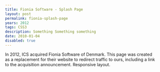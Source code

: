 ```yaml
---
title: Fionia Software - Splash Page
layout: post
permalink: fionia-splash-page
years: 2012
tags: CSS3
description: Something Something something
date: 2010-01-04
disabled: true
---
```


In 2012, ICS acquired Fionia Software of Denmark. This page was created as a replacement for their website to redirect traffic to ours, including a link to the acquisition announcement. Responsive layout.
